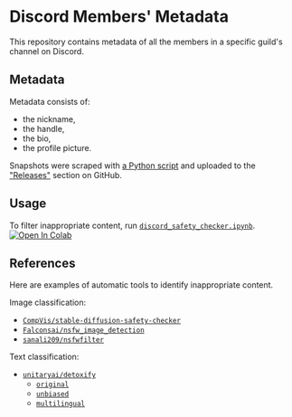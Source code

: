 # Discord Members' Metadata

This repository contains metadata of all the members in a specific guild's channel on Discord.

## Metadata

Metadata consists of:
- the nickname,
- the handle,
- the bio,
- the profile picture.

Snapshots were scraped with [a Python script][discord-scraper] and uploaded to the ["Releases"][data-snapshots] section on GitHub.

## Usage

To filter inappropriate content, run [`discord_safety_checker.ipynb`][colab-notebook].
[![Open In Colab][colab-badge]][colab-notebook]

## References

Here are examples of automatic tools to identify inappropriate content.

Image classification:
- [`CompVis/stable-diffusion-safety-checker`][CompVis-space]
- [`Falconsai/nsfw_image_detection`][Falconsai-space]
- [`sanali209/nsfwfilter`][sanali209-space]

Text classification:
- [`unitaryai/detoxify`][detoxify-github]
  - [`original`][detoxify-original-space]
  - [`unbiased`][detoxify-unbiased-space]
  - [`multilingual`][detoxify-multilingual-space]

<!-- Definitions -->

[discord-scraper]: <https://github.com/woctezuma/DiscordScraper>
[data-snapshots]: <https://github.com/woctezuma/discord-members-metadata/releases>

[colab-notebook]: <https://colab.research.google.com/github/woctezuma/discord-members-metadata/blob/main/discord_safety_checker.ipynb>
[colab-badge]: <https://colab.research.google.com/assets/colab-badge.svg>

[CompVis-space]: <https://huggingface.co/CompVis/stable-diffusion-safety-checker>
[Falconsai-space]: <https://huggingface.co/Falconsai/nsfw_image_detection>
[sanali209-space]: <https://huggingface.co/sanali209/nsfwfilter>

[detoxify-github]: <https://github.com/unitaryai/detoxify>
[detoxify-original-space]: <https://huggingface.co/unitary/toxic-bert>
[detoxify-unbiased-space]: <https://huggingface.co/unitary/unbiased-toxic-roberta>
[detoxify-multilingual-space]: <https://huggingface.co/unitary/multilingual-toxic-xlm-roberta>
